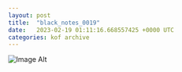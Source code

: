 ```yaml
---
layout:	post
title:	"black_notes_0019"
date:	2023-02-19 01:11:16.668557425 +0000 UTC
categories:	kof archive
---
```


![Image Alt](https://k0f.github.io/assets/black_notes_0019.png)
